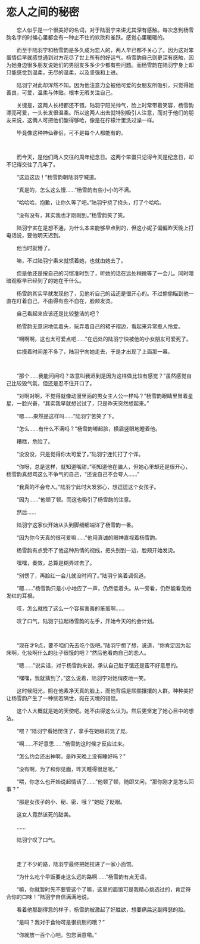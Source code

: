 # 恋人之间的秘密

　　恋人似乎是一个很美好的名词，对于陆羽宁来讲尤其深有感触。每次念到杨雪韵名字的时候心里都会有一种止不住的欢欣和雀跃。感觉心里暖暖的。

　　而至于陆羽宁和杨雪韵是多久成为恋人的，两人早已都不关心了。因为这对笨蛋情侣早就感觉遇到对方花尽了世上所有的好运气。杨雪韵自己则更深有感触，因为她身边很多朋友说她们的男朋友多多少少都有些问题。而杨雪韵在陆羽宁身上却只能感觉到温柔，无尽的温柔，以及坚强和上进。

　　陆羽宁对此却浑然不知。因为他注意力全被他可爱的女朋友所吸引，只觉得她善良，可爱，温柔与体贴。根本无暇关注自己。

　　关键是，这两人长相都还不错。陆羽宁阳光帅气，脸上时常带着笑容，杨雪韵漂亮可爱，一头长发很温柔。所以这两人出去就特别吸引人注意，而对于他们的朋友来说，这俩人可把他们酸得够呛，像是在柠檬汁里洗过澡一样。

　　毕竟像这种神仙眷侣，可不是每个人都能有的。

<br />

　　而今天，是他们两人交往的周年纪念日。这两个笨蛋只记得今天是纪念日，却不记得交往了几年了。

　　“这边这边！”杨雪韵朝陆羽宁喊道。

　　“真是的，怎么这么慢……”杨雪韵有些小小的不满。

　　“哈哈哈，抱歉，让你久等了吧。”陆羽宁挠了挠头，打了个哈哈。

　　“没有没有，其实我也才刚刚到。”杨雪韵笑了笑。

　　陆羽宁实在是想不通，为什么本来能够早点到的，但这小妮子偏偏昨天晚上打电话说，要他明天迟到。

　　他当时就懵了。

　　嘛，不过陆羽宁素来就惯着她，也就由她去了。

　　但是他还是按自己的习惯准时到了，听她的话在远处稍微等了一会儿。同时暗暗观察早已经到了的她在干什么。

　　杨雪韵其实早就发现他了，见他听自己的话还是很开心的。不过偷偷瞄到他一直在盯着自己，不由得有些不自在，脸颊发烫。

　　自己看起来应该还是比较整洁的吧？

　　杨雪韵无意识地低着头，玩弄着自己的裙子褶边，看起来异常惹人怜爱。

　　“啊啊啊，这也太可爱点吧……”在远处的陆羽宁快被他的小女朋友可爱死了。

　　估摸着时间差不多了，陆羽宁向她走去，于是才出现了上面那一幕。

<br />

　　“那个……我能问问吗？故意叫我迟到是因为这样做比较有感觉？”虽然感觉自己比较毁气氛，但还是忍不住开口了。

　　“对啊对啊，不觉得就像动漫里面的男女主人公一样吗？”杨雪韵眼睛里冒着星星，一脸兴奋，“其实我早就想试试了，只是昨天突然想起来。”

　　“嗯……果然是这样吗……”陆羽宁苦笑了下。

　　“怎么……有什么不满吗？”杨雪韵嘟起脸，横眉竖眼地瞪着他。

　　糟糕，危险了。

　　“没没没，只是觉得你太可爱了。”陆羽宁连忙打了个诨。

　　“你呀，总是这样，就知道嘴甜，”明知道他在骗人，但她心里却还是很开心，杨雪韵真想骂这么不争气的自己，“还说自己不会夸人……”

　　“我真的不会夸人。”陆羽宁此时大发邪心，想逗逗这个女孩子。

　　“因为……”他顿了顿。而这也吸引了杨雪韵的注意。

　　然后……

　　陆羽宁这家伙开始从头到脚细细端详了杨雪韵一番。

　　“因为你今天真的很可爱嘛……”他用真诚的眼神直视着杨雪韵。

　　杨雪韵有点受不了他这种热情的视线，把头别到一边，脸颊开始发烫。

　　嘿嘿，奏效，总算是糊弄过去了。

　　“别愣了，再脸红一会儿就没时间了。”陆羽宁笑着调侃道。

　　“嗯……”杨雪韵只是小小地应了一声，仍然低着头。从一旁看，仍然能看见她发红的耳根。

　　哎，怎么就找了这么一个容易害羞的笨蛋啊……

　　叹了口气，陆羽宁拉起杨雪韵的左手，开始今天的约会计划。

<br />

　　“现在才9点，要不咱们先去吃个饭吧。”陆羽宁想了想，说道，“你肯定因为起床啊，化妆啊什么的肚子很饿的吧？”然后他看向自己的恋人。

　　“嗯……”说实话，对于杨雪韵来说，承认自己肚子饿还是蛮不好意思的。

　　“嘿嘿，我就猜到了。”这么说着，陆羽宁对她俏皮地一笑。

　　这时候阳光，照在他素净天真的脸上，而他背后是熙熙攘攘的人群。种种美好让杨雪韵产生了一种恍若隔世，宛在天境的错觉。

　　这个人大概就是她的天使吧。她不由得这么认为。然后更坚定了她心目中的想法。

　　“喂？”陆羽宁看她愣住了，拿手在她眼前晃了晃。

　　“啊……不好意思……”杨雪韵这时候才反应过来。

　　“怎么约会还出神啊，是昨天晚上没有睡好吗？”

　　“没有啊，为了和你见面，昨天睡得很足呢。”

　　“喂，你怎么也开始说起情话了……”他顿了顿，随即又问，“那你刚才是怎么回事？”

　　“那是女孩子的小、秘、密、哦？”她眨了眨眼。

　　这女人竟然该死的甜美。

　　……

　　陆羽宁叹了口气。

<br />

　　走了不少的路，陆羽宁最终把她拉进了一家小面馆。

　　“为什么吃个早饭要走这么远的路啊……”杨雪韵有点无语。

　　“嘛，你就暂时先不要管这个了嘛，这里的面馆可是我精心挑选过的，肯定符合你的口味！”陆羽宁自信满满地说。

　　看着他那副得意的样子，杨雪韵被激起了好胜欲，想要痛扁这副得瑟的脸。

　　“是吗？我对于食物可是很挑剔的哦？”

　　“你就放一百个心吧，包您满意嘞。”

